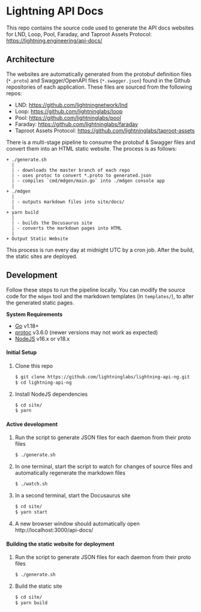 # Lightning API Docs

This repo contains the source code used to generate the API docs websites for LND,
Loop, Pool, Faraday, and Taproot Assets Protocol: https://lightning.engineering/api-docs/

## Architecture

The websites are automatically generated from the protobuf definition files
(`*.proto`) and Swagger/OpenAPI files (`*.swagger.json`) found in the Github
repositories of each application. These files are sourced from the following
repos:

- LND: https://github.com/lightningnetwork/lnd
- Loop: https://github.com/lightninglabs/loop
- Pool: https://github.com/lightninglabs/pool
- Faraday: https://github.com/lightninglabs/faraday
- Taproot Assets Protocol: https://github.com/lightninglabs/taproot-assets

There is a multi-stage pipeline to consume the protobuf & Swagger files and
convert them into an HTML static website. The process is as follows:

```
+ ./generate.sh
  |
  | - downloads the master branch of each repo
  | - uses protoc to convert *.proto to generated.json
  | - compiles `cmd/mdgen/main.go` into ./mdgen console app
  |
+ ./mdgen
  |
  | - outputs markdown files into site/docs/
  |
+ yarn build
  |
  | - builds the Docusaurus site
  | - converts the markdown pages into HTML
  |
+ Output Static Website
```

This process is run every day at midnight UTC by a cron job. After the build,
the static sites are deployed.

## Development

Follow these steps to run the pipeline locally. You can modify the source
code for the `mdgen` tool and the markdown templates (in `templates/`), to
alter the generated static pages.

**System Requirements**

- [Go](https://golang.org) v1.18+
- [protoc](https://github.com/protocolbuffers/protobuf/releases/tag/v3.6.0) v3.6.0 (newer versions may not work as expected)
- [NodeJS](https://nodejs.org) v16.x or v18.x

#### Initial Setup

1. Clone this repo
   ```bash
   $ git clone https://github.com/lightninglabs/lightning-api-ng.git
   $ cd lightning-api-ng
   ```
1. Install NodeJS dependencies
   ```bash
   $ cd site/
   $ yarn
   ```

#### Active development

1. Run the script to generate JSON files for each daemon from their proto files
   ```bash
   $ ./generate.sh
   ```
1. In one terminal, start the script to watch for changes of source
   files and automatically regenerate the markdown files
   ```bash
   $ ./watch.sh
   ```
1. In a second terminal, start the Docusaurus site
   ```bash
   $ cd site/
   $ yarn start
   ```
1. A new browser window should automatically open http://localhost:3000/api-docs/

#### Building the static website for deployment

1. Run the script to generate JSON files for each daemon from their proto files
   ```bash
   $ ./generate.sh
   ```
1. Build the static site
   ```bash
   $ cd site/
   $ yarn build
   ```
